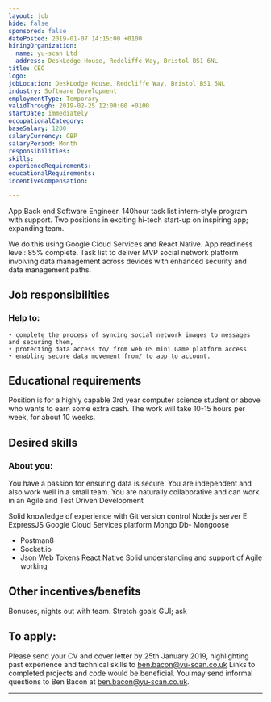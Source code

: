 ```yaml
---
layout: job
hide: false
sponsored: false
datePosted: 2019-01-07 14:15:00 +0100
hiringOrganization:
  name: yu-scan Ltd
  address: DeskLodge House, Redcliffe Way, Bristol BS1 6NL
title: CEO
logo:
jobLocation: DeskLodge House, Redcliffe Way, Bristol BS1 6NL
industry: Software Development
employmentType: Temporary
validThrough: 2019-02-25 12:00:00 +0100
startDate: immediately
occupationalCategory:
baseSalary: 1200
salaryCurrency: GBP
salaryPeriod: Month
responsibilities:
skills:
experienceRequirements:
educationalRequirements:
incentiveCompensation:

---
```

App Back end Software Engineer. 140hour task list intern-style program with support. Two positions in exciting hi-tech start-up on inspiring app; expanding team.

We do this using Google Cloud Services and React Native. App readiness level: 85% complete. Task list to deliver MVP social network platform involving data management across devices with enhanced security and data management paths.

## Job responsibilities
### Help to:
    • complete the process of syncing social network images to messages and securing them,
    • protecting data access to/ from web OS mini Game platform access
    • enabling secure data movement from/ to app to account.   

## Educational requirements
Position is for a highly capable 3rd year computer science student or above who wants to earn some extra cash. The work will take 10-15 hours per week, for about 10 weeks.

## Desired skills
### About you:
You have a passion for ensuring data is secure.  You are independent and also work well in a small team. You are naturally collaborative and can work in an Agile and Test Driven Development

Solid knowledge of
experience with Git version control
Node js server
E  ExpressJS
    Google Cloud Services platform
    Mongo Db- Mongoose
-   Postman8
-   Socket.io
-  Json Web Tokens
React Native
Solid understanding and support of Agile working

## Other incentives/benefits
Bonuses, nights out with team.  Stretch goals GUI; ask

## To apply:
Please send your CV and cover letter by 25th January 2019, highlighting past experience and technical skills to ben.bacon@yu-scan.co.uk  Links to completed projects and code would be beneficial. You may send informal questions to Ben Bacon at  ben.bacon@yu-scan.co.uk.

---
